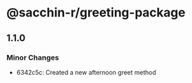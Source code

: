 # @sacchin-r/greeting-package

## 1.1.0

### Minor Changes

- 6342c5c: Created a new afternoon greet method
